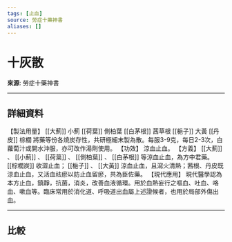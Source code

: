 ```yaml
---
tags: [止血]
source: 勞症十藥神書
aliases: []
---
```


# 十灰散

**來源**: 勞症十藥神書  

---

## 詳細資料
【製法用量】 [[大薊]] 小薊 [[荷葉]] 側柏葉 [[白茅根]] 茜草根 [[梔子]] 大黃 [[丹皮]] 棕櫚
將藥等份各燒炭存性，共研極細末製為散。每服3-9克，每日2-3次，白蘿蔔汁或開水沖服，亦可改作湯劑使用。
【功效】
涼血止血。
【方義】 [[大薊]] 、 [[小薊]] 、 [[荷葉]] 、 [[側柏葉]] 、 [[白茅根]] 等涼血止血，為方中君藥。 [[棕櫚炭]] 收澀止血； [[梔子]] 、 [[大黃]] 涼血止血，且瀉火清熱；茜根、丹皮既涼血止血，又活血祛瘀以防止血留瘀，共為臣佐藥。
【現代應用】
現代醫學認為本方止血，鎮靜，抗菌，消炎，改善血液循環。用於血熱妄行之嘔血、吐血、咯血、嗽血等。臨床常用於消化道、呼吸道出血屬上述證候者，也用於局部外傷出血。

---

## 比較

